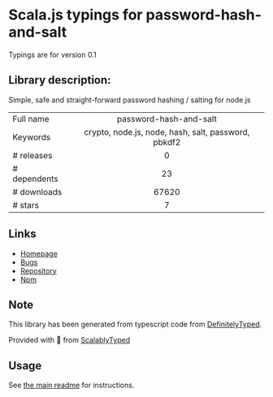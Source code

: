
# Scala.js typings for password-hash-and-salt

Typings are for version 0.1

## Library description:
Simple, safe and straight-forward password hashing / salting for node.js

|                    |                 |
| ------------------ | :-------------: |
| Full name          | password-hash-and-salt |
| Keywords           | crypto, node.js, node, hash, salt, password, pbkdf2 |
| # releases         | 0 |
| # dependents       | 23 |
| # downloads        | 67620 |
| # stars            | 7 |

## Links
- [Homepage](https://github.com/florianheinemann/password-hash-and-salt)
- [Bugs](https://github.com/florianheinemann/password-hash-and-salt/issues)
- [Repository](https://github.com/florianheinemann/password-hash-and-salt)
- [Npm](https://www.npmjs.com/package/password-hash-and-salt)
    


## Note
This library has been generated from typescript code from [DefinitelyTyped](https://definitelytyped.org).

Provided with :purple_heart: from [ScalablyTyped](https://github.com/oyvindberg/ScalablyTyped)

## Usage
See [the main readme](../../readme.md) for instructions.


